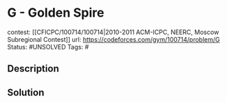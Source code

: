 # G - Golden Spire

contest: [[CFICPC/100714/100714|2010-2011 ACM-ICPC, NEERC, Moscow Subregional Contest]]
url: https://codeforces.com/gym/100714/problem/G
Status: #UNSOLVED
Tags: #

## Description

## Solution

